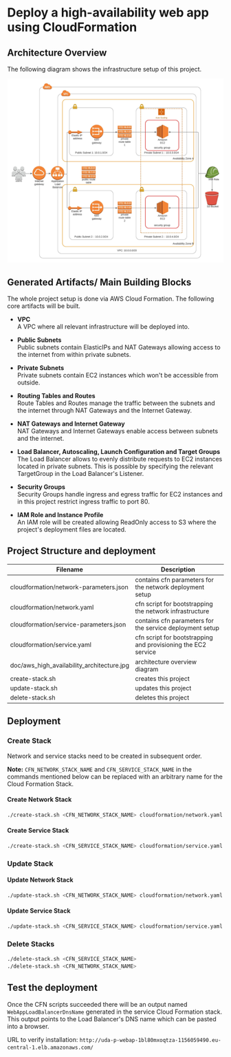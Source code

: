 # Deploy a high-availability web app using CloudFormation

## Architecture Overview
The following diagram shows the infrastructure setup of this project.

![architecture overview](./doc/aws_high_availability_architecture.jpeg)

## Generated Artifacts/ Main Building Blocks
The whole project setup is done via AWS Cloud Formation. The following core artifacts will be built.


- **VPC**  
  A VPC where all relevant infrastructure will be deployed into.

- **Public Subnets**  
  Public subnets contain ElasticIPs and NAT Gateways allowing access to the internet from within private
  subnets.

- **Private Subnets**  
  Private subnets contain EC2 instances which won't be accessible from outside.

- **Routing Tables and Routes**  
  Route Tables and Routes manage the traffic between the subnets and the internet through NAT Gateways and the Internet Gateway.

- **NAT Gateways and Internet Gateway**  
  NAT Gateways and Internet Gateways enable access between subnets and the internet.
  
- **Load Balancer, Autoscaling, Launch Configuration and Target Groups**  
  The Load Balancer allows to evenly distribute requests to EC2 instances located in private subnets. This is possible by specifying the relevant TargetGroup in the Load Balancer's Listener.

- **Security Groups**  
  Security Groups handle ingress and egress traffic for EC2 instances and in this project restrict ingress traffic to port 80.
  
- **IAM Role and Instance Profile**  
  An IAM role will be created allowing ReadOnly access to S3 where the project's deployment files are located.

## Project Structure and deployment
Filename | Description
------------ | -------------
cloudformation/network-parameters.json | contains cfn parameters for the network deployment setup
cloudformation/network.yaml | cfn script for bootstrapping the network infrastructure
cloudformation/service-parameters.json | contains cfn parameters for the service deployment setup
cloudformation/service.yaml | cfn script for bootstrapping and provisioning the EC2 service 
doc/aws_high_availability_architecture.jpg | architecture overview diagram
create-stack.sh | creates this project
update-stack.sh | updates this project
delete-stack.sh | deletes this project

## Deployment

### Create Stack
Network and service stacks need to be created in subsequent order.

**Note:** `CFN_NETWORK_STACK_NAME` and `CFN_SERVICE_STACK_NAME` in the commands mentioned below can be replaced with an arbitrary name for the Cloud Formation Stack.

#### Create Network Stack
```bash
./create-stack.sh <CFN_NETWORK_STACK_NAME> cloudformation/network.yaml cloudformation/network-parameters.json
```
#### Create Service Stack
```bash
./create-stack.sh <CFN_SERVICE_STACK_NAME> cloudformation/service.yaml cloudformation/service-parameters.json
```

### Update Stack

#### Update Network Stack
```bash
./update-stack.sh <CFN_NETWORK_STACK_NAME> cloudformation/network.yaml cloudformation/network-parameters.json
```

#### Update Service Stack
```bash
./update-stack.sh <CFN_SERVICE_STACK_NAME> cloudformation/service.yaml cloudformation/service-parameters.json
```

### Delete Stacks

```bash
./delete-stack.sh <CFN_SERVICE_STACK_NAME>
./delete-stack.sh <CFN_NETWORK_STACK_NAME>
```

## Test the deployment
Once the CFN scripts succeeded there will be an output named `WebAppLoadBalancerDnsName` generated in the service Cloud Formation stack. This output points to the Load Balancer's DNS name which can be pasted into a browser.

URL to verify installation: `http://uda-p-webap-1bl80mxoqtza-1156059490.eu-central-1.elb.amazonaws.com/`
